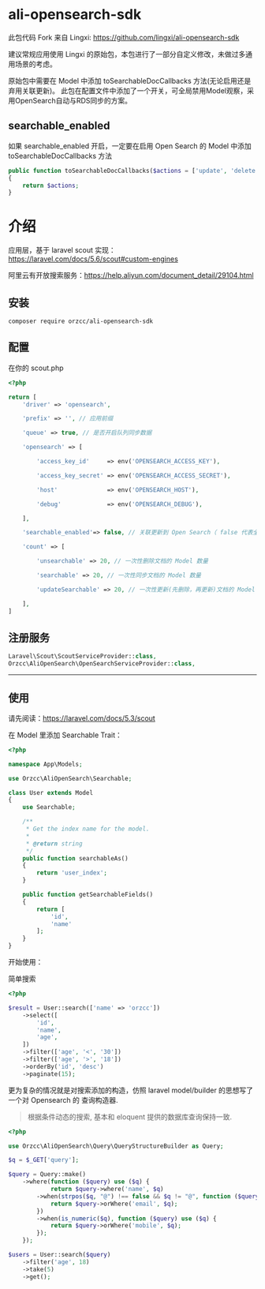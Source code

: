 # ali-opensearch-sdk

此包代码 Fork 来自 Lingxi: https://github.com/lingxi/ali-opensearch-sdk

建议常规应用使用 Lingxi 的原始包，本包进行了一部分自定义修改，未做过多通用场景的考虑。

原始包中需要在 Model 中添加 toSearchableDocCallbacks 方法(无论启用还是弃用关联更新)。
此包在配置文件中添加了一个开关，可全局禁用Model观察，采用OpenSearch自动与RDS同步的方案。


## searchable_enabled

如果 searchable_enabled 开启，一定要在启用 Open Search 的 Model 中添加 toSearchableDocCallbacks 方法

```php
public function toSearchableDocCallbacks($actions = ['update', 'delete'])
{
    return $actions;
}
```

# 介绍

应用层，基于 laravel scout 实现：https://laravel.com/docs/5.6/scout#custom-engines

阿里云有开放搜索服务：https://help.aliyun.com/document_detail/29104.html

## 安装

```shell
composer require orzcc/ali-opensearch-sdk
```

## 配置

在你的 scout.php

```php
<?php

return [
    'driver' => 'opensearch',

    'prefix' => '', // 应用前缀

    'queue' => true, // 是否开启队列同步数据

    'opensearch' => [

        'access_key_id'     => env('OPENSEARCH_ACCESS_KEY'),

        'access_key_secret' => env('OPENSEARCH_ACCESS_SECRET'),

        'host'              => env('OPENSEARCH_HOST'),

        'debug'             => env('OPENSEARCH_DEBUG'),

    ],

    'searchable_enabled'=> false, // 关联更新到 Open Search（ false 代表全局禁用）

    'count' => [

        'unsearchable' => 20, // 一次性删除文档的 Model 数量

        'searchable' => 20, // 一次性同步文档的 Model 数量

        'updateSearchable' => 20, // 一次性更新(先删除，再更新)文档的 Model 数量

    ],
]
```

## 注册服务

```php
Laravel\Scout\ScoutServiceProvider::class,
Orzcc\AliOpenSearch\OpenSearchServiceProvider::class,
```

---

## 使用

请先阅读：https://laravel.com/docs/5.3/scout

在 Model 里添加 Searchable Trait：

```php
<?php

namespace App\Models;

use Orzcc\AliOpenSearch\Searchable;

class User extends Model
{
    use Searchable;

    /**
     * Get the index name for the model.
     *
     * @return string
     */
    public function searchableAs()
    {
        return 'user_index';
    }

    public function getSearchableFields()
    {
        return [
            'id',
            'name'
        ];
    }
}
```

开始使用：

简单搜索

```php
<?php

$result = User::search(['name' => 'orzcc'])
    ->select([
        'id',
        'name',
        'age',
    ])
    ->filter(['age', '<', '30'])
    ->filter(['age', '>', '18'])
    ->orderBy('id', 'desc')
    ->paginate(15);
```

更为复杂的情况就是对搜索添加的构造，仿照 laravel model/builder 的思想写了一个对 Opensearch 的 查询构造器.

> 根据条件动态的搜索, 基本和 eloquent 提供的数据库查询保持一致.

```php
<?php

use Orzcc\AliOpenSearch\Query\QueryStructureBuilder as Query;

$q = $_GET['query'];

$query = Query::make()
    ->where(function ($query) use ($q) {
            return $query->where('name', $q)
        ->when(strpos($q, "@") !== false && $q != "@", function ($query) use ($q) {
            return $query->orWhere('email', $q);
        })
        ->when(is_numeric($q), function ($query) use ($q) {
            return $query->orWhere('mobile', $q);
        });
    });

$users = User::search($query)
    ->filter('age', 18)
    ->take(5)
    ->get();
```
